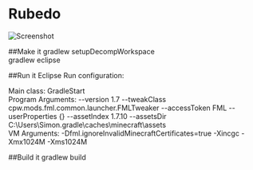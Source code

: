 # Rubedo

![Screenshot](http://i.imgur.com/j7HJ1Vt.png)

##Make it
gradlew setupDecompWorkspace  
gradlew eclipse

##Run it
Eclipse Run configuration:

  Main class: GradleStart  
  Program Arguments: --version 1.7 --tweakClass cpw.mods.fml.common.launcher.FMLTweaker --accessToken FML --userProperties {} --assetIndex 1.7.10 --assetsDir C:\Users\Simon\.gradle\caches\minecraft\assets  
  VM Arguments: -Dfml.ignoreInvalidMinecraftCertificates=true -Xincgc -Xmx1024M -Xms1024M

##Build it
gradlew build
